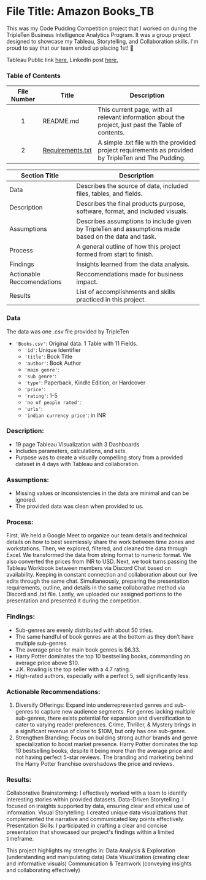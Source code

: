 # File Title: Amazon Books_TB

This was my Code Pudding Competition project that I worked on during the TripleTen Business Intelligence Analytics Program. It was a group project designed to showcase my Tableau, Storytelling, and Collaboration skills. I'm proud to say that our team ended up placing 1st! 🥇

Tableau Public link <a href='https://public.tableau.com/app/profile/kseniya.gormash/viz/AmazonBooksPerformance_17117416448700/AuthorImpact' target=_blank><u>here</u>.</a> 
LinkedIn post <a href='https://www.linkedin.com/feed/update/urn:li:activity:7184218661593784321/' target=_blank><u>here</u>.</a>

### Table of Contents
| File Number | Title | Description |
| :-----------: | ----------- |----------- |
| 1 | README.md | This current page, with all relevant information about the project, just past the Table of contents. |
| 2 | [Requirements.txt](https://github.com/simrandulai/Data_projects_TripleTen/blob/main/Amazon%20Books/Requirements.txt) | A simple .txt file with the provided project requirements as provided by TripleTen and The Pudding. |

| Section Title | Description |
| ----------- |----------- |
| Data | Describes the source of data, included files, tables, and fields. |
| Description | Describes the final products purpose, software, format, and included visuals. |
| Assumptions | Describes assumptions to include given by TripleTen and assumptions made based on the data and task. |
| Process | A general outline of how this project formed from start to finish. |
| Findings | Insights learned from the data analysis. |
| Actionable Reccomendations | Reccomendations made for business impact. |
| Results | List of accomplishments and skills practiced in this project. |

### Data
The data was one .csv file provided by TripleTen
- `'Books.csv'`: Original data. 1 Table with 11 Fields.
    - `'id'`: Unique Identifier
    - `'title'`: Book Title
    - `'author'`: Book Author
    - `'main genre'`: 
    - `'sub genre'`:
    - `'type'`: Paperback, Kindle Edition, or Hardcover
    - `'price'`: 
    - `'rating'`: 1-5
    - `'no of people rated'`:
    - `'urls'`:
    - `'indian currency price'`: in INR

### Description:
- 19 page Tableau Visualization with 3 Dashboards
- Includes parameters, calculations, and sets.
- Purpose was to create a visually compelling story from a provided dataset in 4 days with Tableau and collaboration.

### Assumptions:
- Missing values or inconsistencies in the data are minimal and can be ignored.
- The provided data was clean when provided to us.

### Process:
First, We held a Google Meet to organize our team details and technical details on how to best seemlessly share the work between time zones and workstations.
Then, we explored, filtered, and cleaned the data through Excel. We transformed the data from string format to numeric format. We also converted the prices from INR to USD. 
Next, we took turns passing the Tableau Workbook between members via Discord Chat based on availability. Keeping in constant connection and collaboration about our live edits through the same chat.
Simultaneously, preparing the presentation requirements, outline, and details in the same collaborative method via Discord and .txt file.
Lastly, we uploaded our assigned portions to the presentation and presented it during the competition.

### Findings:
- Sub-genres are evenly distributed with about 50 titles. 
- The same handful of book genres are at the bottom as they don’t have multiple sub-genres. 
- The average price for main book genres is $6.33.
- Harry Potter dominates the top 10 bestselling books, commanding an average price above $10.
- J.K. Rowling is the top seller with a 4.7 rating.
- High-rated authors, especially with a perfect 5, sell significantly less.

### Actionable Recommendations:
1. Diversify Offerings: Expand into underrepresented genres and sub-genres to capture new audience segments.
For genres lacking multiple sub-genres, there exists potential for expansion and diversification to cater to varying reader preferences.
Crime, Thriller, & Mystery brings in a significant revenue of close to $10M, but only has one sub-genre. 
2. Strengthen Branding: Focus on building strong author brands and genre specialization to boost market presence.
Harry Potter dominates the top 10 bestselling books, despite it being more than the average price and not having perfect 5-star reviews. 
The branding and marketing behind the Harry Potter franchise overshadows the price and reviews. 

### Results:
Collaborative Brainstorming: I effectively worked with a team to identify interesting stories within provided datasets.
Data-Driven Storytelling: I focused on insights supported by data, ensuring clear and ethical use of information.
Visual Storytelling: I created unique data visualizations that complemented the narrative and communicated key points effectively.
Presentation Skills: I participated in crafting a clear and concise presentation that showcased our project's findings within a limited timeframe.

This project highlights my strengths in:
Data Analysis & Exploration (understanding and manipulating data)
Data Visualization (creating clear and informative visuals)
Communication & Teamwork (conveying insights and collaborating effectively)
